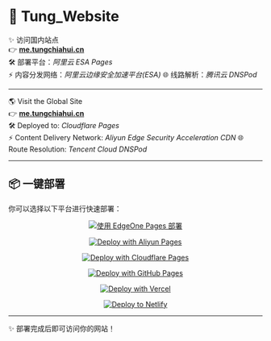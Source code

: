 # 🚀 Tung_Website

✨ 访问国内站点  
👉 [**me.tungchiahui.cn**](https://me.tungchiahui.cn)  
🛠 部署平台：*阿里云 ESA Pages*  
⚡ 内容分发网络：*阿里云边缘安全加速平台(ESA)* 
🌐 线路解析：*腾讯云 DNSPod*

---

🌎 Visit the Global Site  
👉 [**me.tungchiahui.cn**](https://me.tungchiahui.cn)  
🛠 Deployed to: *Cloudflare Pages*  
⚡ Content Delivery Network: *Aliyun Edge Security Acceleration CDN*
🌐 Route Resolution: *Tencent Cloud DNSPod*

---

## 📦 一键部署

你可以选择以下平台进行快速部署：

<div align="center">

[![使用 EdgeOne Pages 部署](https://cdnstatic.tencentcs.com/edgeone/pages/deploy.svg)](https://console.cloud.tencent.com/edgeone/pages)
<br>

[![Deploy with Aliyun Pages](https://img.shields.io/badge/Deploy%20to-Aliyun%20Pages-FF6A00?style=for-the-badge&logo=alibabacloud)](https://home.console.aliyun.com/)

[![Deploy with Cloudflare Pages](https://img.shields.io/badge/Deploy%20to-Cloudflare%20Pages-338af3?style=for-the-badge&logo=cloudflare)](https://dash.cloudflare.com/)
<br>

[![Deploy with GitHub Pages](https://img.shields.io/badge/Deploy%20to-GitHub%20Pages-181717?style=for-the-badge&logo=github)](https://docs.github.com/zh/pages)
<br>

[![Deploy with Vercel](https://img.shields.io/badge/Deploy%20to-Vercel-000000?style=for-the-badge&logo=vercel)](https://vercel.com/new)
<br>

[![Deploy to Netlify](https://www.netlify.com/img/deploy/button.svg)](https://app.netlify.com/start)
<br>

</div>


---

✨ 部署完成后即可访问你的网站！
